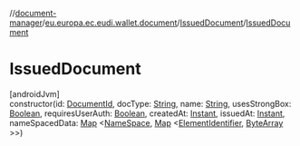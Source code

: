 //[document-manager](../../../index.md)/[eu.europa.ec.eudi.wallet.document](../index.md)/[IssuedDocument](index.md)/[IssuedDocument](-issued-document.md)

# IssuedDocument

[androidJvm]\
constructor(id: [DocumentId](../-document-id/index.md),
docType: [String](https://kotlinlang.org/api/latest/jvm/stdlib/kotlin/-string/index.html),
name: [String](https://kotlinlang.org/api/latest/jvm/stdlib/kotlin/-string/index.html),
usesStrongBox: [Boolean](https://kotlinlang.org/api/latest/jvm/stdlib/kotlin/-boolean/index.html),
requiresUserAuth: [Boolean](https://kotlinlang.org/api/latest/jvm/stdlib/kotlin/-boolean/index.html),
createdAt: [Instant](https://developer.android.com/reference/kotlin/java/time/Instant.html),
issuedAt: [Instant](https://developer.android.com/reference/kotlin/java/time/Instant.html),
nameSpacedData: [Map](https://kotlinlang.org/api/latest/jvm/stdlib/kotlin.collections/-map/index.html)
&lt;[NameSpace](../-name-space/index.md), [Map](https://kotlinlang.org/api/latest/jvm/stdlib/kotlin.collections/-map/index.html)
&lt;[ElementIdentifier](../-element-identifier/index.md), [ByteArray](https://kotlinlang.org/api/latest/jvm/stdlib/kotlin/-byte-array/index.html)
&gt;&gt;)
